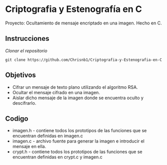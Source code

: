 # Criptografia y Estenografía en C

Proyecto: Ocultamiento de mensaje encriptado en una imagen. Hecho en C.

## Instrucciones
_Clonar el repositorio_

```
git clone https://github.com/Chrisnb1/Criptografia-y-Estenografia-en-C
```

## Objetivos
* Cifrar un mensaje de texto plano utilizando el algoritmo RSA.
* Ocultar el mensaje cifrado en una imagen. 
* Aislar dicho mensaje de la imagen donde se encuentra oculto y descifrarlo. 

## Codigo
* imagen.h - contiene todos los prototipos de las funciones que se encuentran definidas en imagen.c
* imagen.c - archivo fuente para generar la imagen e introducir el mensaje en ella.
* crypt.h - contiene todos los prototipos de las funciones que se encuentran definidas en crypt.c y imagen.c

